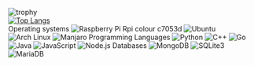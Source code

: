   
![trophy](https://github-profile-trophy.vercel.app/?username=drgndomdev&theme=nord&title=Commit)
 <br>
[![Top Langs](https://github-readme-stats.vercel.app/api/top-langs/?username=drgndomdev&layout=compact&theme=algolia&exclude=.vim)](https://github.com/anuraghazra/github-readme-stats) <br>
Operating systems 
![Raspberry Pi](https://img.shields.io/badge/Raspberry%20Pi-000000?logo=Raspberry-Pi) Rpi colour c7053d
![Ubuntu](https://img.shields.io/badge/Ubuntu-000000?logo=Ubuntu)
![Arch Linux](https://img.shields.io/badge/Arch%20Linux-000000?logo=Arch-Linux)
![Manjaro](https://img.shields.io/badge/Manjaro-000000?logo=Manjaro)
Programming Languages
![Python](https://img.shields.io/badge/Python-000000?logo=Python)
![C++](https://img.shields.io/badge/C++-000000?logo=C++)
![Go](https://img.shields.io/badge/Go-000000?logo=Go)
![Java](https://img.shields.io/badge/Java-000000?logo=Java)
![JavaScript](https://img.shields.io/badge/JavaScript-000000?logo=JavaScript)
![Node.js](https://img.shields.io/badge/Node-000000?logo=Node.Js)
Databases
![MongoDB](https://img.shields.io/badge/MongoDB-000000?logo=MongoDB)
![SQLite3](https://img.shields.io/badge/SQLite3-000000?logo=SQLite)
![MariaDB](https://img.shields.io/badge/MariaDB-000000?logo=MariaDB)
